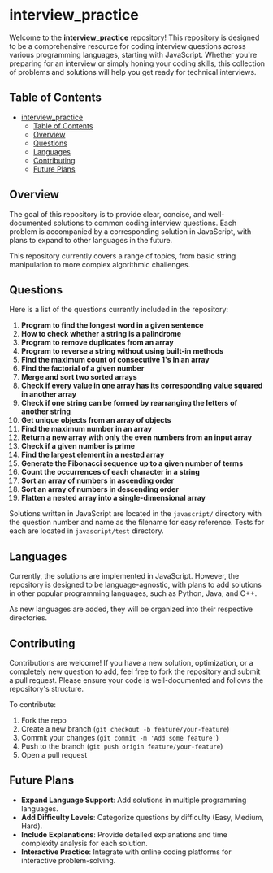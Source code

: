 # interview_practice

Welcome to the **interview_practice** repository! This repository is designed to be a comprehensive resource for coding interview questions across various programming languages, starting with JavaScript. Whether you're preparing for an interview or simply honing your coding skills, this collection of problems and solutions will help you get ready for technical interviews.

## Table of Contents

- [interview\_practice](#interview_practice)
  - [Table of Contents](#table-of-contents)
  - [Overview](#overview)
  - [Questions](#questions)
  - [Languages](#languages)
  - [Contributing](#contributing)
  - [Future Plans](#future-plans)

## Overview

The goal of this repository is to provide clear, concise, and well-documented solutions to common coding interview questions. Each problem is accompanied by a corresponding solution in JavaScript, with plans to expand to other languages in the future.

This repository currently covers a range of topics, from basic string manipulation to more complex algorithmic challenges.

## Questions

Here is a list of the questions currently included in the repository:

1. **Program to find the longest word in a given sentence**
2. **How to check whether a string is a palindrome**
3. **Program to remove duplicates from an array**
4. **Program to reverse a string without using built-in methods**
5. **Find the maximum count of consecutive 1's in an array**
6. **Find the factorial of a given number**
7. **Merge and sort two sorted arrays**
8. **Check if every value in one array has its corresponding value squared in another array**
9. **Check if one string can be formed by rearranging the letters of another string**
10. **Get unique objects from an array of objects**
11. **Find the maximum number in an array**
12. **Return a new array with only the even numbers from an input array**
13. **Check if a given number is prime**
14. **Find the largest element in a nested array**
15. **Generate the Fibonacci sequence up to a given number of terms**
16. **Count the occurrences of each character in a string**
17. **Sort an array of numbers in ascending order**
18. **Sort an array of numbers in descending order**
19. **Flatten a nested array into a single-dimensional array**

Solutions written in JavaScript are located in the `javascript/` directory with the question number and name as the filename for easy reference. Tests for each are located in `javascript/test` directory.

## Languages

Currently, the solutions are implemented in JavaScript. However, the repository is designed to be language-agnostic, with plans to add solutions in other popular programming languages, such as Python, Java, and C++.

As new languages are added, they will be organized into their respective directories.

## Contributing

Contributions are welcome! If you have a new solution, optimization, or a completely new question to add, feel free to fork the repository and submit a pull request. Please ensure your code is well-documented and follows the repository's structure.

To contribute:

1. Fork the repo
2. Create a new branch (`git checkout -b feature/your-feature`)
3. Commit your changes (`git commit -m 'Add some feature'`)
4. Push to the branch (`git push origin feature/your-feature`)
5. Open a pull request

## Future Plans

- **Expand Language Support**: Add solutions in multiple programming languages.
- **Add Difficulty Levels**: Categorize questions by difficulty (Easy, Medium, Hard).
- **Include Explanations**: Provide detailed explanations and time complexity analysis for each solution.
- **Interactive Practice**: Integrate with online coding platforms for interactive problem-solving.
